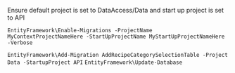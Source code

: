 Ensure default project is set to DataAccess/Data and start up project is set to API

`EntityFramework\Enable-Migrations -ProjectName MyContextProjectNameHere -StartUpProjectName MyStartUpProjectNameHere -Verbose`


`EntityFramework\Add-Migration AddRecipeCategorySelectionTable -Project Data -StartupProject API`
`EntityFramework\Update-Database`
